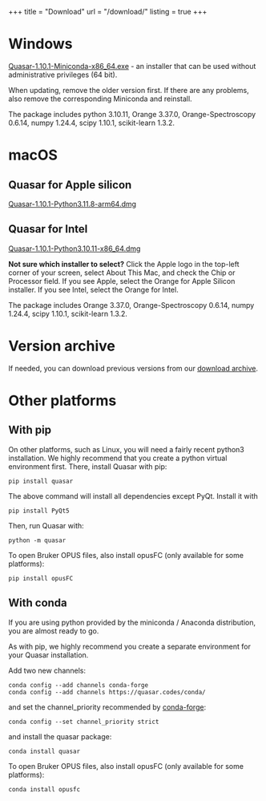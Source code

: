 +++
title = "Download"
url = "/download/"
listing = true
+++

Windows
=======

[Quasar-1.10.1-Miniconda-x86_64.exe](https://download.biolab.si/download/files/quasar/Quasar-1.10.1-Miniconda-x86_64.exe) - an
installer that can be used without administrative privileges (64 bit).

When updating, remove the older version first. If there are any problems, also remove the corresponding Miniconda and reinstall.

The package includes python 3.10.11,
Orange 3.37.0, Orange-Spectroscopy 0.6.14, numpy 1.24.4,
scipy 1.10.1, scikit-learn 1.3.2.

macOS
=====

Quasar for Apple silicon
------------------------

[Quasar-1.10.1-Python3.11.8-arm64.dmg](https://download.biolab.si/download/files/quasar/Quasar-1.10.1-Python3.11.8-arm64.dmg)


Quasar for Intel
----------------

[Quasar-1.10.1-Python3.10.11-x86_64.dmg](https://download.biolab.si/download/files/quasar/Quasar-1.10.1-Python3.10.11-x86_64.dmg)

**Not sure which installer to select?** Click the Apple logo in the top-left corner of your screen, select About This Mac, and check the Chip or Processor field. If you see Apple, select the Orange for Apple Silicon installer. If you see Intel, select the Orange for Intel.

The package includes
Orange 3.37.0, Orange-Spectroscopy 0.6.14, numpy 1.24.4,
scipy 1.10.1, scikit-learn 1.3.2.

Version archive
===============

If needed, you can download previous versions from our [download archive](https://download.biolab.si/download/files/quasar/).

Other platforms
===============

With pip
--------

On other platforms, such as Linux, you will need a fairly recent python3 installation.
We highly recommend that you create a python virtual environment first. 
There, install Quasar with pip:

    pip install quasar
    
The above command will install all dependencies except PyQt. Install it with

    pip install PyQt5

Then, run Quasar with:

    python -m quasar

To open Bruker OPUS files, also install opusFC (only available for some platforms):

    pip install opusFC

With conda
----------

If you are using python provided by the miniconda / Anaconda distribution, you are almost ready to go.

As with pip, we highly recommend you create a separate environment for your Quasar installation.

Add two new channels:

    conda config --add channels conda-forge
    conda config --add channels https://quasar.codes/conda/

and set the channel_priority recommended by [conda-forge](https://conda-forge.org/docs/user/tipsandtricks.html#how-to-fix-it):

    conda config --set channel_priority strict

and install the quasar package:

    conda install quasar

To open Bruker OPUS files, also install opusFC (only available for some platforms):

    conda install opusfc

